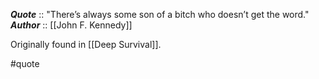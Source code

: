 ***Quote***  :: "There’s always some son of a bitch who doesn’t get the word."
***Author*** :: [[John F. Kennedy]]

Originally found in [[Deep Survival]].

#quote